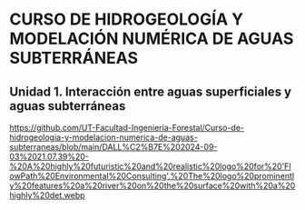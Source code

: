 # CURSO DE HIDROGEOLOGÍA Y MODELACIÓN NUMÉRICA DE AGUAS SUBTERRÁNEAS

## Unidad 1. Interacción entre aguas superficiales y aguas subterráneas

https://github.com/UT-Facultad-Ingenieria-Forestal/Curso-de-hidrogeologia-y-modelacion-numerica-de-aguas-subterraneas/blob/main/DALL%C2%B7E%202024-09-03%2021.07.39%20-%20A%20highly%20futuristic%20and%20realistic%20logo%20for%20'FlowPath%20Environmental%20Consulting'.%20The%20logo%20prominently%20features%20a%20river%20on%20the%20surface%20with%20a%20highly%20det.webp

